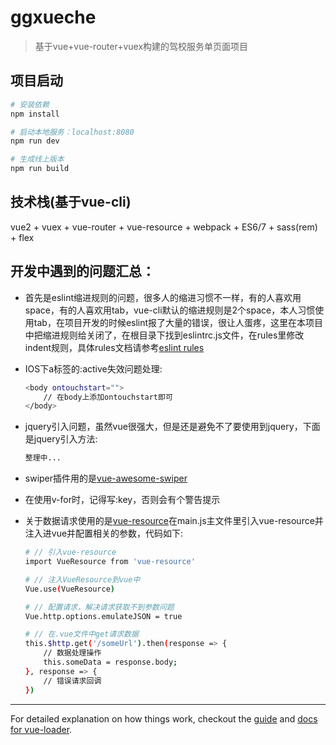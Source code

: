 # ggxueche

> 基于vue+vue-router+vuex构建的驾校服务单页面项目

## 项目启动
``` bash
# 安装依赖
npm install

# 启动本地服务：localhost:8080
npm run dev

# 生成线上版本
npm run build
```
## 技术栈(基于vue-cli)
vue2 + vuex + vue-router + vue-resource + webpack + ES6/7 + sass(rem) + flex

## 开发中遇到的问题汇总：
* 首先是eslint缩进规则的问题，很多人的缩进习惯不一样，有的人喜欢用space，有的人喜欢用tab，vue-cli默认的缩进规则是2个space，本人习惯使用tab，在项目开发的时候eslint报了大量的错误，很让人蛋疼，这里在本项目中把缩进规则给关闭了，在根目录下找到eslintrc.js文件，在rules里修改indent规则，具体rules文档请参考[eslint rules](http://eslint.org/docs/rules/)

* IOS下a标签的:active失效问题处理:
    ``` bash
    <body ontouchstart="">
        // 在body上添加ontouchstart即可
    </body>
    ```

* jquery引入问题，虽然vue很强大，但是还是避免不了要使用到jquery，下面是jquery引入方法:
    ``` bash
    整理中...
    ```
* swiper插件用的是[vue-awesome-swiper](https://github.com/surmon-china/vue-awesome-swiper)

* 在使用v-for时，记得写:key，否则会有个警告提示

* 关于数据请求使用的是[vue-resource](https://github.com/pagekit/vue-resource)在main.js主文件里引入vue-resource并注入进vue并配置相关的参数，代码如下:
    ``` bash
    # // 引入vue-resource
    import VueResource from 'vue-resource'

    # // 注入VueResource到vue中
    Vue.use(VueResource)
    
    # // 配置请求，解决请求获取不到参数问题
    Vue.http.options.emulateJSON = true

    # // 在.vue文件中get请求数据
    this.$http.get('/someUrl').then(response => {
        // 数据处理操作
        this.someData = response.body;
    }, response => {
        // 错误请求回调
    })
    ```

---
For detailed explanation on how things work, checkout the [guide](http://vuejs-templates.github.io/webpack/) and [docs for vue-loader](http://vuejs.github.io/vue-loader).
